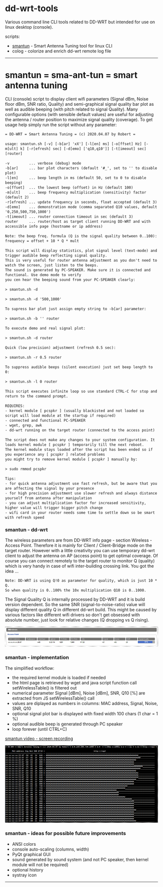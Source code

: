 # dd-wrt-tools

Various command line CLI tools related to DD-WRT but intended for use on linux desktop (console).

scripts:

* [smantun](bin/smatun "Tools for Tuning the Antenna")  - Smart Antenna Tuning tool for linux CLI
* colog - colorize and enrich dd-wrt remote log file

---

# smantun = sma-ant-tun = smart antenna tuning

CLI (console) script to display client wifi parameters (Signal dBm, Noise floor dBm, SNR ratio, Quality) and semi-graphical 
signal quality bar plot as well as audible beeping (with pitch related to signal Quality). Many
configurable options (with sensible default values) are useful for adjusting the antenna / router
position to maximize signal quality (coverage). To get usage help simply run the script without any parameter:

    = DD-WRT = Smart Antenna Tuning = (c) 2020.04.07 by Robert =
    
    usage: smantun.sh [-v] [-b[ar] 'xX'] [-l[en] ms] [-o[ffset] Hz] [-m[ult] k] [-r[efresh] sec] [-d[emo] ['q10,q10']] [-t[imeout] sec] [router]
    
    -v         ... verbose (debug) mode
    -b[ar]     ... bar plot characters (default '#_', set to '' to disable plot)
    -l[en]     ... beep length in ms (default 50, set to 0 to disable beeping)
    -o[ffset]  ... the lowest beep (offset) in Hz (default 100)
    -m[ult]    ... beep frequency multiplication (sensitivity) factor (default 2)
    -r[efresh] ... update frequency in seconds, float accepted (default 3)
    -d[emo]    ... demonstration mode (comma separated Q10 values, default '0,250,500,750,1000')
    -t[imeout] ... router connection timeout in sec (default 3)
    router     ... router/host as target client running DD-WRT and with accessible info page (hostname or ip address)    
    
    Note: the beep freq. formula (Q is the signal quality between 0..100): frequency = offset + 10 * Q * mult
    
    This script will display statistics, plot signal level (text-mode) and trigger audible beep reflecting signal quality.
    This is very useful for router antenna adjustment as you don't need to watch the screen, just listen to the beeps.
    The sound is generated by PC-SPEAKER. Make sure it is connected and functional. Use demo mode to verify
    you cen hear the beeping sound from your PC-SPEAKER clearly:
    
    > smantun.sh -d
    
    > smantun.sh -d '500,1000'
    
    To supress bar plot just assign empty string to -b[ar] parameter:
    
    > smantun.sh -b '' router
    
    To execute demo and real signal plot:
    
    > smantun.sh -d router
    
    Quick (low precision) adjustment (refresh 0.5 sec):
    
    > smantun.sh -r 0.5 router
    
    To suppress audible beeps (silent execution) just set beep length to 0:
    
    > smantun.sh -l 0 router
    
    This script executes infinite loop so use standard CTRL-C for stop and return to the command prompt.
    
    REQUIRES:
    - kernel module [ pcspkr ] (usually blackisted and not loaded so script will load module at the startup if required)
    - connected and functional PC-SPEAKER
    - wget, grep, awk
    - dd-wrt running on the target router (connected to the access point)
    
    The script does not make any changes to your system configuration. It loads kernel module [ pcspkr ] temporarily till the next reboot.
    The kernel module stays loaded after the script has been ended so if you experience any [ pcspkr ] related problems
    you might try to remove kernel module [ pcspkr ] manually by:
    
    > sudo rmmod pcspkr
    
    Tips:
    - for quick antenna adjustment use fast refresh, but be aware that you are affecting the signal by your presence
    - for high precision adjustment use slower refresh and always distance yourself from antenna after manipulation
    - you can adjust multiplication factor for increased sensitivity, higher value will trigger bigger pitch change
    - wifi card in your router needs some time to settle down so be smart with refresh speed
    
### smantun - dd-wrt
   
The wireless parameters are from DD-WRT info page - section Wireless - Access Point.
Therefore it is mainly for Client / Client-Bridge mode on the target router. However
with a little creativity you can use temporary dd-wrt client to adjust the antenna
on AP (access point) to get optimal coverage. Of course you can connect remotely to the
target router to monitor Q (quality) which is very handy in case of wifi inter-building
crossing link. You got the idea ...

    Note: DD-WRT is using Q!0 as parameter for quality, which is just 10 * Q. 
    So when quality is 0..100% the 10x multiplication Q10 is 0..1000.
 
The Signal Quality Q is internally processed by DD-WRT and it is build version dependent.
So the same SNR (signal-to-noise-ratio) value will display different quality Q in different
dd-wrt build. This might be caused by various factors like different wifi
drivers so don't get obsessed with absolute number, just look for relative changes (Q dropping vs Q rising). 

![dd-wrt info page](screen/dd-wrt-info-wifi.png)

### smantun - implementation

The simplified workflow:
* the required kernel module is loaded if needed 
* the html page is retrieved by wget and java script function call setWirelessTable() is filtered out
* numerical parameter Signal [dBm], Noise [dBm], SNR, Q10 [%] are extracted from JS setWirelessTable() call
* values are diplayed as numbers in columns: MAC address, Signal, Noise, SNR, Q10
* optional signal plot bar is displayed with fixed width 100 chars (1 char = 1 %)
* optional audible beep is generated through PC speaker
* loop forever (until CTRL+C)

[smantun video - screen recording](screen/smantun.mp4 "video")

![smantun screenshot](screen/smantun.png)

### smantun - ideas for possible future improvements

* ANSI colors
* console auto-scaling (columns, width)
* PyQt graphical GUI
* sound generated by sound system (and not PC speaker, then kernel module will not be required)
* optional history
* systray icon

---
